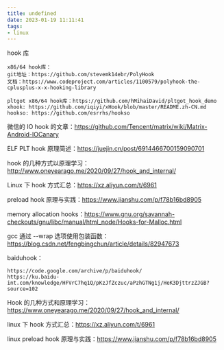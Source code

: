 ```yaml
---
title: undefined
date: 2023-01-19 11:11:41
tags:
- linux
---
```


hook 库

```
x86/64 hook库： 
git地址：https://github.com/stevemk14ebr/PolyHook
文档：https://www.codeproject.com/articles/1100579/polyhook-the-cplusplus-x-x-hooking-library

pltgot x86/64 hook库：https://github.com/hMihaiDavid/pltgot_hook_demo
xhook: https://github.com/iqiyi/xHook/blob/master/README.zh-CN.md
hookso: https://github.com/esrrhs/hookso

```

微信的 IO hook 的文章：https://github.com/Tencent/matrix/wiki/Matrix-Android-IOCanary

ELF PLT hook 原理简述：https://juejin.cn/post/6914466700159090701

hook 的几种方式以原理学习：http://www.oneyearago.me/2020/09/27/hook_and_internal/

Linux 下 hook 方式汇总：https://xz.aliyun.com/t/6961

preload hook 原理与实践：https://www.jianshu.com/p/f78b16bd8905

memory allocation hooks：https://www.gnu.org/savannah-checkouts/gnu/libc/manual/html_node/Hooks-for-Malloc.html

gcc 通过 --wrap 选项使用包装函数：https://blog.csdn.net/fengbingchun/article/details/82947673

baiduhook：

```
https://code.google.com/archive/p/baiduhook/
https://ku.baidu-int.com/knowledge/HFVrC7hq1Q/pKzJfZczuc/aPzhGTNg1j/HeK3DjttrzZJGB?source=102
```

Hook 的几种方式和原理学习：https://www.oneyearago.me/2020/09/27/hook_and_internal/

linux 下 hook 方式汇总：https://xz.aliyun.com/t/6961

linux preload hook 原理与实践：https://www.jianshu.com/p/f78b16bd8905


